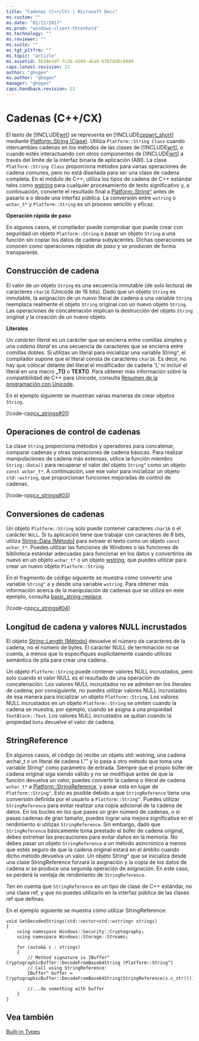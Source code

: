 ```yaml
---
title: "Cadenas (C++/CX) | Microsoft Docs"
ms.custom: ""
ms.date: "01/22/2017"
ms.prod: "windows-client-threshold"
ms.technology: ""
ms.reviewer: ""
ms.suite: ""
ms.tgt_pltfrm: ""
ms.topic: "article"
ms.assetid: 5b34e1df-7c2b-4269-aba8-b767d36c49d9
caps.latest.revision: 22
author: "ghogen"
ms.author: "ghogen"
manager: "ghogen"
caps.handback.revision: 22
---
```

# Cadenas (C++/CX)
El texto de [!INCLUDE[wrt](../cppcx/includes/wrt-md.md)] se representa en [!INCLUDE[cppwrt_short](../cppcx/includes/cppwrt-short-md.md)] mediante [Platform::String \(Clase\)](../cppcx/platform-string-class.md). Utiliza `Platform::String Class` cuando intercambies cadenas en los métodos de las clases de [!INCLUDE[wrt](../cppcx/includes/wrt-md.md)], o cuando estés interactuando con otros componentes de [!INCLUDE[wrt](../cppcx/includes/wrt-md.md)] a través del límite de la interfaz binaria de aplicación \(ABI\). La clase `Platform::String Class` proporciona métodos para varias operaciones de cadena comunes, pero no está diseñada para ser una clase de cadena completa. En el módulo de C\+\+, utiliza los tipos de cadena de C\+\+ estándar tales como [wstring](http://msdn.microsoft.com/library/77953dd7-ee2f-4f6c-90e7-27da549ca631) para cualquier procesamiento de texto significativo y, a continuación, convierte el resultado final a [Platform::String^](../cppcx/platform-string-class.md) antes de pasarlo a o desde una interfaz pública. La conversión entre `wstring` o `wchar_t*` y `Platform::String` es un proceso sencillo y eficaz.  
  
 **Operación rápida de paso**  
  
 En algunos casos, el compilador puede comprobar que puede crear con seguridad un objeto `Platform::String` o pasar un objeto `String` a una función sin copiar los datos de cadena subyacentes. Dichas operaciones se conocen como operaciones *rápidas de paso* y se producen de forma transparente.  
  
## Construcción de cadena  
 El valor de un objeto `String` es una secuencia inmutable \(de solo lectura\) de caracteres `char16` \(Unicode de 16 bits\). Dado que un objeto `String` es inmutable, la asignación de un nuevo literal de cadena a una variable `String` reemplaza realmente el objeto `String` original con un nuevo objeto `String`. Las operaciones de concatenación implican la destrucción del objeto `String` original y la creación de un nuevo objeto.  
  
 **Literales**  
  
 Un *carácter literal* es un carácter que se encierra entre comillas simples y una *cadena literal* es una secuencia de caracteres que se encierra entre comillas dobles. Si utilizas un literal para inicializar una variable String^, el compilador supone que el literal consta de caracteres `char16`. Es decir, no hay que colocar delante del literal el modificador de cadena 'L' ni incluir el literal en una macro **\_T\(\)** o **TEXT\(\)**. Para obtener más información sobre la compatibilidad de C\+\+ para Unicode, consulta [Resumen de la programación con Unicode](../text/unicode-programming-summary.md).  
  
 En el ejemplo siguiente se muestran varias maneras de crear objetos `String`.  
  
 [!code-cpp[cx_strings#01](../snippets/cpp/VS_Snippets_Misc/cx_strings/cpp/class1.cpp#01)]  
  
## Operaciones de control de cadenas  
 La clase `String` proporciona métodos y operadores para concatenar, comparar cadenas y otras operaciones de cadena básicas. Para realizar manipulaciones de cadena más extensas, utilice la función miembro `String::Data()` para recuperar el valor del objeto `String^` como un objeto `const wchar_t*`. A continuación, use ese valor para inicializar un objeto `std::wstring`, que proporcionan funciones mejoradas de control de cadenas.  
  
 [!code-cpp[cx_strings#03](../snippets/cpp/VS_Snippets_Misc/cx_strings/cpp/class1.cpp#03)]  
  
## Conversiones de cadenas  
 Un objeto `Platform::String` solo puede contener caracteres `char16` o el carácter `NULL`. Si tu aplicación tiene que trabajar con caracteres de 8 bits, utiliza [String::Data \(Método\)](../cppcx/string-data-method.md) para extraer el texto como un objeto `const wchar_t*`. Puedes utilizar las funciones de Windows o las funciones de biblioteca estándar adecuadas para funcionar en los datos y convertirlos de nuevo en un objeto `wchar_t*` o un objeto [wstring](http://msdn.microsoft.com/library/77953dd7-ee2f-4f6c-90e7-27da549ca631), que puedes utilizar para crear un nuevo objeto `Platform::String`.  
  
 En el fragmento de código siguiente se muestra cómo convertir una variable `String^` a y desde una variable `wstring`. Para obtener más información acerca de la manipulación de cadenas que se utiliza en este ejemplo, consulta [basic\_string::replace](http://msdn.microsoft.com/library/16d81b9d-9724-458a-9179-556748034507).  
  
 [!code-cpp[cx_strings#04](../snippets/cpp/VS_Snippets_Misc/cx_strings/cpp/class1.cpp#04)]  
  
## Longitud de cadena y valores NULL incrustados  
 El objeto [String::Length \(Método\)](../cppcx/string-length-method.md) devuelve el número de caracteres de la cadena, no el número de bytes. El carácter NULL de terminación no se cuenta, a menos que lo especifiques explícitamente cuando utilices semántica de pila para crear una cadena.  
  
 Un objeto `Platform::String` puede contener valores NULL incrustados, pero solo cuando el valor NULL es el resultado de una operación de concatenación. Los valores NULL incrustados no se admiten en los literales de cadena; por consiguiente, no puedes utilizar valores NULL incrustados de esa manera para inicializar un objeto `Platform::String`. Los valores NULL incrustados en un objeto `Platform::String` se omiten cuando la cadena se muestra, por ejemplo, cuando se asigna a una propiedad `TextBlock::Text`. Los valores NULL incrustados se quitan cuando la propiedad `Data` devuelve el valor de cadena.  
  
## StringReference  
 En algunos casos, el código \(a\) recibe un objeto std::wstring, una cadena wchar\_t o un literal de cadena L”” y lo pasa a otro método que toma una variable String^ como parámetro de entrada. Siempre que el propio búfer de cadena original siga siendo válido y no se modifique antes de que la función devuelva un valor, puedes convertir la cadena o literal de cadena `wchar_t*` a [Platform::StringReference](../cppcx/platform-stringreference-class.md), y pasar esta en lugar de `Platform::String^`. Esto es posible debido a que `StringReference` tiene una conversión definida por el usuario a `Platform::String^`. Puedes utilizar `StringReference` para evitar realizar una copia adicional de la cadena de datos. En los bucles en los que pases un gran número de cadenas, o si pasas cadenas de gran tamaño, puedes lograr una mejora significativa en el rendimiento si utilizas `StringReference`. Sin embargo, dado que `StringReference` básicamente toma prestado el búfer de cadena original, debes extremar las precauciones para evitar daños en la memoria. No debes pasar un objeto `StringReference` a un método asincrónico a menos que estés seguro de que la cadena original estará en el ámbito cuando dicho método devuelva un valor. Un objeto String^ que se inicializa desde una clase StringReference forzará la asignación y la copia de los datos de cadena si se produce una segunda operación de asignación. En este caso, se perderá la ventaja de rendimiento de `StringReference`.  
  
 Ten en cuenta que `StringReference` es un tipo de clase de C\+\+ estándar, no una clase ref, y que no puedes utilizarlo en la interfaz pública de las clases ref que definas.  
  
 En el ejemplo siguiente se muestra cómo utilizar StringReference:  
  
```  
void GetDecodedStrings(std::vector<std::wstring> strings)  
{  
    using namespace Windows::Security::Cryptography;  
    using namespace Windows::Storage::Streams;  
  
    for (auto&& s : strings)  
    {  
        // Method signature is IBuffer^ CryptographicBuffer::DecodeFromBase64String (Platform::String^)  
        // Call using StringReference:  
        IBuffer^ buffer = CryptographicBuffer::DecodeFromBase64String(StringReference(s.c_str()));  
  
        //...do something with buffer  
    }  
}  
```  
  
## Vea también  
 [Built\-in Types](http://msdn.microsoft.com/es-es/acc196fd-09da-4882-b554-6c94685ec75f)
